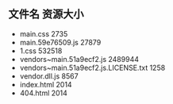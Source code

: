 ##  文件名           资源大小
- main.css           2735
- main.59e76509.js           27879
- 1.css           532518
- vendors~main.51a9ecf2.js           2489944
- vendors~main.51a9ecf2.js.LICENSE.txt           1258
- vendor.dll.js           8567
- index.html           2014
- 404.html           2014
